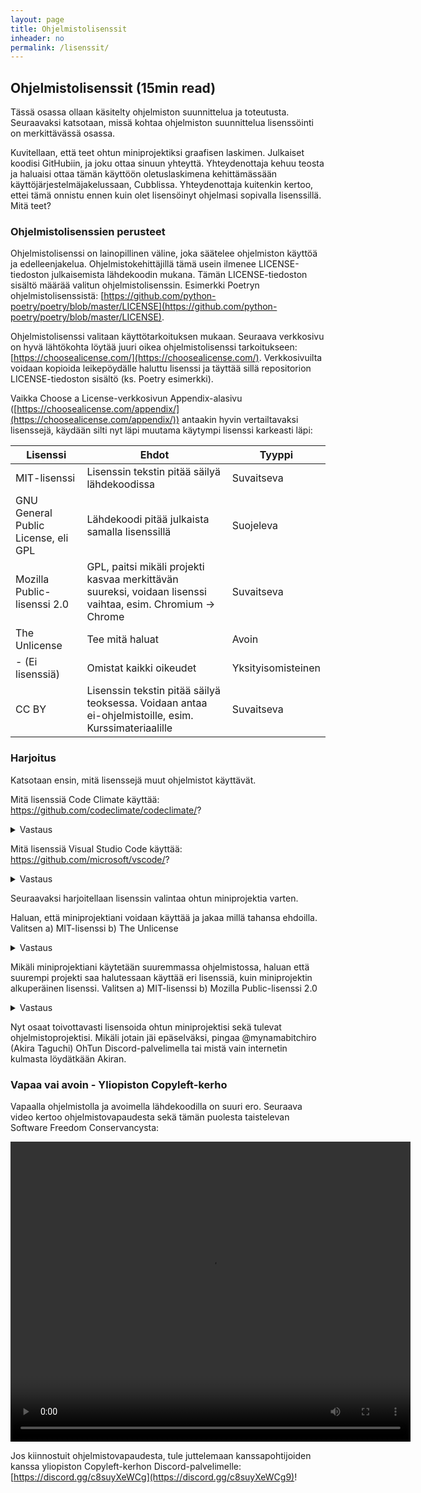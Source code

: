 ```yaml
---
layout: page
title: Ohjelmistolisenssit
inheader: no
permalink: /lisenssit/
---
```


## Ohjelmistolisenssit (15min read)

Tässä osassa ollaan käsitelty ohjelmiston suunnittelua ja toteutusta. Seuraavaksi katsotaan, missä kohtaa ohjelmiston suunnittelua lisenssöinti on merkittävässä osassa.

Kuvitellaan, että teet ohtun miniprojektiksi graafisen laskimen. Julkaiset koodisi GitHubiin, ja joku ottaa sinuun yhteyttä. Yhteydenottaja kehuu teosta ja haluaisi ottaa tämän käyttöön oletuslaskimena kehittämässään käyttöjärjestelmäjakelussaan, Cubblissa. Yhteydenottaja kuitenkin kertoo, ettei tämä onnistu ennen kuin olet lisensöinyt ohjelmasi sopivalla lisenssillä. Mitä teet?

### Ohjelmistolisenssien perusteet
Ohjelmistolisenssi on lainopillinen väline, joka säätelee ohjelmiston käyttöä ja edelleenjakelua. Ohjelmistokehittäjillä tämä usein ilmenee LICENSE-tiedoston julkaisemista lähdekoodin mukana. Tämän LICENSE-tiedoston sisältö määrää valitun ohjelmistolisenssin. Esimerkki Poetryn ohjelmistolisenssistä: [https://github.com/python-poetry/poetry/blob/master/LICENSE](https://github.com/python-poetry/poetry/blob/master/LICENSE).

Ohjelmistolisenssi valitaan käyttötarkoituksen mukaan. Seuraava verkkosivu on hyvä lähtökohta löytää juuri oikea ohjelmistolisenssi tarkoitukseen: [https://choosealicense.com/](https://choosealicense.com/). Verkkosivuilta voidaan kopioida leikepöydälle haluttu lisenssi ja täyttää sillä repositorion LICENSE-tiedoston sisältö (ks. Poetry esimerkki).

Vaikka Choose a License-verkkosivun Appendix-alasivu ([https://choosealicense.com/appendix/](https://choosealicense.com/appendix/)) antaakin hyvin vertailtavaksi lisenssejä, käydään silti nyt läpi muutama käytympi lisenssi karkeasti läpi:

| Lisenssi | Ehdot | Tyyppi |
|-------|--------|---------|
| MIT-lisenssi | Lisenssin tekstin pitää säilyä lähdekoodissa | Suvaitseva |
| GNU General Public License, eli GPL | Lähdekoodi pitää julkaista samalla lisenssillä | Suojeleva
| Mozilla Public-lisenssi 2.0 | GPL, paitsi mikäli projekti kasvaa merkittävän suureksi, voidaan lisenssi vaihtaa, esim. Chromium -> Chrome | Suvaitseva |
| The Unlicense | Tee mitä haluat | Avoin |
| - (Ei lisenssiä) | Omistat kaikki oikeudet | Yksityisomisteinen |
| CC BY | Lisenssin tekstin pitää säilyä teoksessa. Voidaan antaa ei-ohjelmistoille, esim. Kurssimateriaalille | Suvaitseva |

### Harjoitus
Katsotaan ensin, mitä lisenssejä muut ohjelmistot käyttävät.

Mitä lisenssiä Code Climate käyttää: <a>https://github.com/codeclimate/codeclimate/</a>?
<details>
	<summary>
		Vastaus
	</summary>
	GNU Affero General Public License v3.0
</details>

Mitä lisenssiä Visual Studio Code käyttää: <a>https://github.com/microsoft/vscode/</a>?
<details>
	<summary>
		Vastaus
	</summary>
		MIT-lisenssi
</details>

Seuraavaksi harjoitellaan lisenssin valintaa ohtun miniprojektia varten.

Haluan, että miniprojektiani voidaan käyttää ja jakaa millä tahansa ehdoilla. Valitsen a) MIT-lisenssi b) The Unlicense
<details>
	<summary>
		Vastaus
	</summary>
	b) The Unlicense
</details>

Mikäli miniprojektiani käytetään suuremmassa ohjelmistossa, haluan että suurempi projekti saa halutessaan käyttää eri lisenssiä, kuin miniprojektin alkuperäinen lisenssi. Valitsen a) MIT-lisenssi b) Mozilla Public-lisenssi 2.0
<details>
	<summary>
		Vastaus
	</summary>
	b) Mozilla Public-lisenssi 2.0
</details>

Nyt osaat toivottavasti lisensoida ohtun miniprojektisi sekä tulevat ohjelmistoprojektisi. Mikäli jotain jäi epäselväksi, pingaa @mynamabitchiro (Akira Taguchi) OhTun Discord-palvelimella tai mistä vain internetin kulmasta löydätkään Akiran.


### Vapaa vai avoin - Yliopiston Copyleft-kerho

Vapaalla ohjelmistolla ja avoimella lähdekoodilla on suuri ero. Seuraava video kertoo ohjelmistovapaudesta sekä tämän puolesta taistelevan Software Freedom Conservancysta:

<video width="640" height="480" controls onloadstart="this.volume=0.5">
	<source src="https://de4df61deef78e687eb1-7fe654f62734b2c8c91ba6b5edb21b0b.ssl.cf5.rackcdn.com/sfc-introduction_1080p.mp4" type="video/mp4">
</video>


Jos kiinnostuit ohjelmistovapaudesta, tule juttelemaan kanssapohtijoiden kanssa yliopiston Copyleft-kerhon Discord-palvelimelle: [https://discord.gg/c8suyXeWCg](https://discord.gg/c8suyXeWCg9)!
